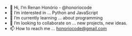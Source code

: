 - 👋 Hi, I’m Renan Honório - @honoriocode 
- 👀 I’m interested in ... Python and JavaScript
- 🌱 I’m currently learning ... about programming
- 💞️ I’m looking to collaborate on ... new projects, new ideas.
- 📫 How to reach me ... honoriocode@gmail.com

<!---
Hey you! I'm a new programmer from Brazil with a lot of enthusiasm and energy to make a difference in the area. I'm 29, I'm single, also a soccer fan and a 
supporter of the best team of RJ: Fluminense.
--->
